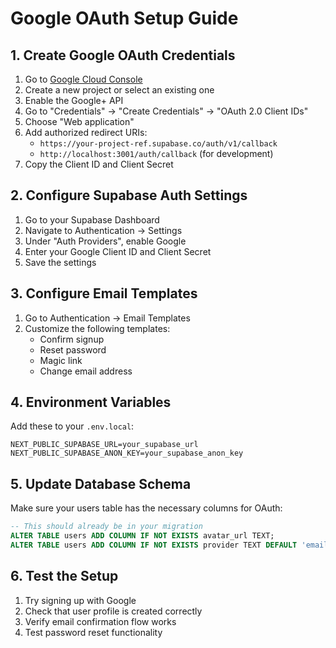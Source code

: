 # Google OAuth Setup Guide

## 1. Create Google OAuth Credentials

1. Go to [Google Cloud Console](https://console.cloud.google.com/)
2. Create a new project or select an existing one
3. Enable the Google+ API
4. Go to "Credentials" → "Create Credentials" → "OAuth 2.0 Client IDs"
5. Choose "Web application"
6. Add authorized redirect URIs:
   - `https://your-project-ref.supabase.co/auth/v1/callback`
   - `http://localhost:3001/auth/callback` (for development)
7. Copy the Client ID and Client Secret

## 2. Configure Supabase Auth Settings

1. Go to your Supabase Dashboard
2. Navigate to Authentication → Settings
3. Under "Auth Providers", enable Google
4. Enter your Google Client ID and Client Secret
5. Save the settings

## 3. Configure Email Templates

1. Go to Authentication → Email Templates
2. Customize the following templates:
   - Confirm signup
   - Reset password
   - Magic link
   - Change email address

## 4. Environment Variables

Add these to your `.env.local`:

```env
NEXT_PUBLIC_SUPABASE_URL=your_supabase_url
NEXT_PUBLIC_SUPABASE_ANON_KEY=your_supabase_anon_key
```

## 5. Update Database Schema

Make sure your users table has the necessary columns for OAuth:

```sql
-- This should already be in your migration
ALTER TABLE users ADD COLUMN IF NOT EXISTS avatar_url TEXT;
ALTER TABLE users ADD COLUMN IF NOT EXISTS provider TEXT DEFAULT 'email';
```

## 6. Test the Setup

1. Try signing up with Google
2. Check that user profile is created correctly
3. Verify email confirmation flow works
4. Test password reset functionality 